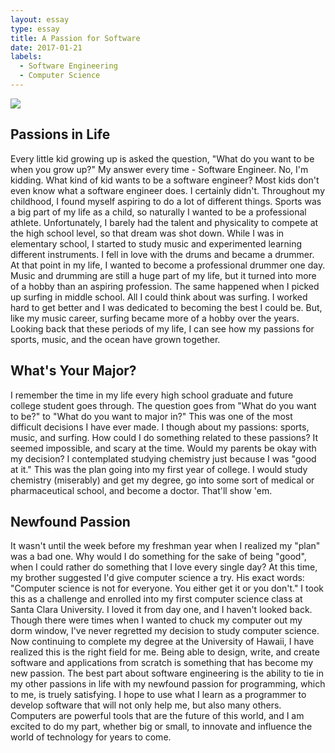 ```yaml
---
layout: essay
type: essay
title: A Passion for Software
date: 2017-01-21
labels:
  - Software Engineering
  - Computer Science
---
```


<img class="ui image" src="../images/passion.jpg">

## Passions in Life

Every little kid growing up is asked the question, "What do you want to be when you grow up?" My answer every time - Software Engineer. No, I'm kidding. What kind of kid wants to be a software engineer? Most kids don't even know what a software engineer does. I certainly didn't. Throughout my childhood, I found myself aspiring to do a lot of different things. Sports was a big part of my life as a child, so naturally I wanted to be a professional athlete. Unfortunately, I barely had the talent and physicality to compete at the high school level, so that dream was shot down. While I was in elementary school, I started to study music and experimented learning different instruments. I fell in love with the drums and became a drummer. At that point in my life, I wanted to become a professional drummer one day. Music and drumming are still a huge part of my life, but it turned into more of a hobby than an aspiring profession. The same happened when I picked up surfing in middle school. All I could think about was surfing. I worked hard to get better and I was dedicated to becoming the best I could be. But, like my music career, surfing became more of a hobby over the years. Looking back that these periods of my life, I can see how my passions for sports, music, and the ocean have grown together.

## What's Your Major?

I remember the time in my life every high school graduate and future college student goes through. The question goes from "What do you want to be?" to "What do you want to major in?" This was one of the most difficult decisions I have ever made. I though about my passions: sports, music, and surfing. How could I do something related to these passions? It seemed impossible, and scary at the time. Would my parents be okay with my decision? I contemplated studying chemistry just because I was "good at it." This was the plan going into my first year of college. I would study chemistry (miserably) and get my degree, go into some sort of medical or pharmaceutical school, and become a doctor. That'll show 'em.

## Newfound Passion

It wasn't until the week before my freshman year when I realized my "plan" was a bad one. Why would I do something for the sake of being "good", when I could rather do something that I love every single day? At this time, my brother suggested I'd give computer science a try. His exact words: "Computer science is not for everyone. You either get it or you don't." I took this as a challenge and enrolled into my first computer science class at Santa Clara University. I loved it from day one, and I haven't looked back. Though there were times when I wanted to chuck my computer out my dorm window, I've never regretted my decision to study computer science. Now continuing to complete my degree at the University of Hawaii, I have realized this is the right field for me. Being able to design, write, and create software and applications from scratch is something that has become my new passion. The best part about software engineering is the ability to tie in my other passions in life with my newfound passion for programming, which to me, is truely satisfying. I hope to use what I learn as a programmer to develop software that will not only help me, but also many others. Computers are powerful tools that are the future of this world, and I am excited to do my part, whether big or small, to innovate and influence the world of technology for years to come.
